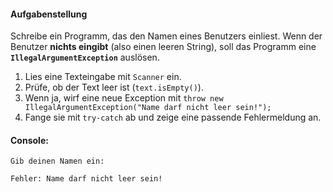 #### Aufgabenstellung

Schreibe ein Programm, das den Namen eines Benutzers einliest. Wenn der Benutzer **nichts eingibt** (also einen leeren String), soll das Programm eine **`IllegalArgumentException`** auslösen.

1. Lies eine Texteingabe mit `Scanner` ein.
2. Prüfe, ob der Text leer ist (`text.isEmpty()`).
3. Wenn ja, wirf eine neue Exception mit `throw new IllegalArgumentException("Name darf nicht leer sein!");`
4. Fange sie mit `try-catch` ab und zeige eine passende Fehlermeldung an.

#### Console:
```
Gib deinen Namen ein:

Fehler: Name darf nicht leer sein!
```
